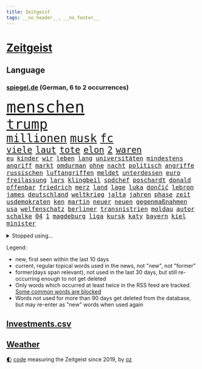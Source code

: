 ```yaml
---
title: Zeitgeist
tags: __no_header__, __no_footer__
---
```


# [Zeitgeist](https://oliz.io/zeitgeist/)

## Language

<h3><a href="https://www.spiegel.de" target="_blank">spiegel.de</a> (German, 6 to 2 occurrences)</h3>
<p style="font-family:monospace">
<span style="font-size:32pt"><a href="news_links.html#menschen" class="current">menschen</a></span>
<br>
<span style="font-size:27pt"><a href="news_links.html#trump" class="current">trump</a></span>
<br>
<span style="font-size:22pt"><a href="news_links.html#millionen" class="current">millionen</a></span>
<span style="font-size:22pt"><a href="news_links.html#musk" class="current">musk</a></span>
<span style="font-size:22pt"><a href="news_links.html#fc" class="current">fc</a></span>
<br>
<span style="font-size:17pt"><a href="news_links.html#viele" class="current">viele</a></span>
<span style="font-size:17pt"><a href="news_links.html#laut" class="current">laut</a></span>
<span style="font-size:17pt"><a href="news_links.html#tote" class="current">tote</a></span>
<span style="font-size:17pt"><a href="news_links.html#elon" class="current">elon</a></span>
<span style="font-size:17pt"><a href="news_links.html#2" class="current">2</a></span>
<span style="font-size:17pt"><a href="news_links.html#waren" class="current">waren</a></span>
<br>
<span style="font-size:12pt"><a href="news_links.html#eu" class="current">eu</a></span>
<span style="font-size:12pt"><a href="news_links.html#kinder" class="current">kinder</a></span>
<span style="font-size:12pt"><a href="news_links.html#wir" class="current">wir</a></span>
<span style="font-size:12pt"><a href="news_links.html#leben" class="current">leben</a></span>
<span style="font-size:12pt"><a href="news_links.html#lang" class="current">lang</a></span>
<span style="font-size:12pt"><a href="news_links.html#universitäten" class="new">universitäten</a></span>
<span style="font-size:12pt"><a href="news_links.html#mindestens" class="current">mindestens</a></span>
<span style="font-size:12pt"><a href="news_links.html#angriff" class="current">angriff</a></span>
<span style="font-size:12pt"><a href="news_links.html#markt" class="current">markt</a></span>
<span style="font-size:12pt"><a href="news_links.html#omdurman" class="new">omdurman</a></span>
<span style="font-size:12pt"><a href="news_links.html#ohne" class="current">ohne</a></span>
<span style="font-size:12pt"><a href="news_links.html#nacht" class="current">nacht</a></span>
<span style="font-size:12pt"><a href="news_links.html#politisch" class="current">politisch</a></span>
<span style="font-size:12pt"><a href="news_links.html#angriffe" class="current">angriffe</a></span>
<span style="font-size:12pt"><a href="news_links.html#russischen" class="current">russischen</a></span>
<span style="font-size:12pt"><a href="news_links.html#luftangriffen" class="current">luftangriffen</a></span>
<span style="font-size:12pt"><a href="news_links.html#meldet" class="current">meldet</a></span>
<span style="font-size:12pt"><a href="news_links.html#unterdessen" class="current">unterdessen</a></span>
<span style="font-size:12pt"><a href="news_links.html#euro" class="current">euro</a></span>
<span style="font-size:12pt"><a href="news_links.html#freilassung" class="current">freilassung</a></span>
<span style="font-size:12pt"><a href="news_links.html#lars" class="current">lars</a></span>
<span style="font-size:12pt"><a href="news_links.html#klingbeil" class="current">klingbeil</a></span>
<span style="font-size:12pt"><a href="news_links.html#spdchef" class="current">spdchef</a></span>
<span style="font-size:12pt"><a href="news_links.html#poschardt" class="current">poschardt</a></span>
<span style="font-size:12pt"><a href="news_links.html#donald" class="current">donald</a></span>
<span style="font-size:12pt"><a href="news_links.html#offenbar" class="current">offenbar</a></span>
<span style="font-size:12pt"><a href="news_links.html#friedrich" class="current">friedrich</a></span>
<span style="font-size:12pt"><a href="news_links.html#merz" class="current">merz</a></span>
<span style="font-size:12pt"><a href="news_links.html#land" class="current">land</a></span>
<span style="font-size:12pt"><a href="news_links.html#lage" class="current">lage</a></span>
<span style="font-size:12pt"><a href="news_links.html#luka" class="current">luka</a></span>
<span style="font-size:12pt"><a href="news_links.html#dončić" class="current">dončić</a></span>
<span style="font-size:12pt"><a href="news_links.html#lebron" class="current">lebron</a></span>
<span style="font-size:12pt"><a href="news_links.html#james" class="current">james</a></span>
<span style="font-size:12pt"><a href="news_links.html#deutschland" class="current">deutschland</a></span>
<span style="font-size:12pt"><a href="news_links.html#weltkrieg" class="current">weltkrieg</a></span>
<span style="font-size:12pt"><a href="news_links.html#jalta" class="new">jalta</a></span>
<span style="font-size:12pt"><a href="news_links.html#jahren" class="current">jahren</a></span>
<span style="font-size:12pt"><a href="news_links.html#phase" class="current">phase</a></span>
<span style="font-size:12pt"><a href="news_links.html#zeit" class="current">zeit</a></span>
<span style="font-size:12pt"><a href="news_links.html#usdemokraten" class="current">usdemokraten</a></span>
<span style="font-size:12pt"><a href="news_links.html#ken" class="current">ken</a></span>
<span style="font-size:12pt"><a href="news_links.html#martin" class="current">martin</a></span>
<span style="font-size:12pt"><a href="news_links.html#neuer" class="current">neuer</a></span>
<span style="font-size:12pt"><a href="news_links.html#neuen" class="current">neuen</a></span>
<span style="font-size:12pt"><a href="news_links.html#gegenmaßnahmen" class="current">gegenmaßnahmen</a></span>
<span style="font-size:12pt"><a href="news_links.html#usa" class="current">usa</a></span>
<span style="font-size:12pt"><a href="news_links.html#welfenschatz" class="new">welfenschatz</a></span>
<span style="font-size:12pt"><a href="news_links.html#berliner" class="current">berliner</a></span>
<span style="font-size:12pt"><a href="news_links.html#transnistrien" class="current">transnistrien</a></span>
<span style="font-size:12pt"><a href="news_links.html#moldau" class="current">moldau</a></span>
<span style="font-size:12pt"><a href="news_links.html#autor" class="current">autor</a></span>
<span style="font-size:12pt"><a href="news_links.html#schalke" class="current">schalke</a></span>
<span style="font-size:12pt"><a href="news_links.html#04" class="current">04</a></span>
<span style="font-size:12pt"><a href="news_links.html#1" class="current">1</a></span>
<span style="font-size:12pt"><a href="news_links.html#magdeburg" class="current">magdeburg</a></span>
<span style="font-size:12pt"><a href="news_links.html#liga" class="current">liga</a></span>
<span style="font-size:12pt"><a href="news_links.html#kursk" class="current">kursk</a></span>
<span style="font-size:12pt"><a href="news_links.html#katy" class="current">katy</a></span>
<span style="font-size:12pt"><a href="news_links.html#bayern" class="current">bayern</a></span>
<span style="font-size:12pt"><a href="news_links.html#kiel" class="current">kiel</a></span>
<span style="font-size:12pt"><a href="news_links.html#minister" class="current">minister</a></span>
</p>
<details>
<summary>Stopped using...</summary>
<p class="former" style="font-size:12pt">
kämpfte(1565) schwarzen(1565) geliefert(1564) genannt(1563) hinterlassen(1563) reformen(1563) street(1563) zurzeit(1563) anne(1562) nationalspieler(1562) wünscht(1562) hubschrauber(1561) humanitäre(1561) mittelmeer(1561) planeten(1561) untersuchungen(1561) april(1560) bittet(1560) fischer(1560) angeblichen(1559) ausgezeichnet(1559) entschuldigt(1559) erhoben(1559) for(1559) fühlt(1559) führende(1559) geflüchteten(1559) liverpool(1559) tödlicher(1559) alltag(1558) einzug(1558) respekt(1558) überzeugt(1558) eingereicht(1557) präsidentschaftswahl(1557) schlag(1557) entwickelt(1556) islamischen(1556) kohle(1556) pocht(1556) trainieren(1556) berlins(1555) stürmer(1555) vereinigten(1555) absturz(1554) befinden(1554) favoriten(1554) nationalmannschaft(1554) schüssen(1554) technik(1554) amsterdam(1553) august(1553) tokio(1553) kleines(1552) termin(1552) verzichtet(1552) geldstrafe(1551) irak(1551) zuständige(1551) verpasst(1550) appell(1549) fliehen(1549) passt(1549) bewegen(1548) optimistisch(1548) polnische(1548) versprochen(1548) beinahe(1547) e(1547) hund(1547) türkische(1547) attacken(1546) befreien(1546) spekuliert(1546) stadion(1546) traum(1546) geführt(1544) gekauft(1544) berater(1543) bundesstaat(1543) stelle(1543) töten(1543) berühmte(1542) schaffte(1538) ausrüstung(1537) spannungen(1536) aufhalten(1535) katholischen(1532) wendet(1532) züge(1531) münster(1530) rang(1528) vermisste(1528) hinweis(1526) angeboten(1524) zeigten(1524) smartphones(1516) festgesetzt(1470) abgestürzt(1383) charles(1361) 38(1328) zentralbank(1309) seither(1306) stundenlang(1305) ausgefallen(1271) russischem(1254) entlastung(1248) 700(1246) gewohnt(1230) entlasten(1215) bekräftigt(1204) volksverhetzung(1184) halbes(1183) beliebt(1169) schülerin(1166) tödlichem(1162) texte(1132) einziger(1131) bat(1109) spektakel(1099) verweist(1086) gezwungen(1082) emotionalen(1078) aufhören(1069) spiegeltitelstory(1052) schneiden(1044) künstlerin(1027) günstige(1024) dilemma(1022) ausstieg(1014) handys(1009) unterliegt(982) isoliert(978) exuspräsident(971) viral(969) stärksten(950) angehörigen(940) älter(939) setzten(938) thüringens(937) profi(936) wissenschaft(927) entfernen(926) notruf(897) durchs(895) nation(893) peru(876) 63(872) eingreifen(868) eingriff(841) aviv(834) asyl(832) freundschaft(828) aktivist(824) kohl(822) schmeckt(820) fängt(799) kampfjets(791) gedroht(781) abwehr(776) text(773) wein(773) mächtige(762) rammt(757) aussieht(739) erlag(736) vorstandschef(722) verdächtigt(720) loswerden(698) 2007(693) anlagen(682) aufträge(682) höcke(677) begangen(672) bier(670) miami(667) übergriff(645) helmut(643) gewalttaten(641) kolleginnen(629) horror(626) arbeiter(625) katrin(624) vergeltung(619) vierten(618) spaniens(617) küche(613) zürich(606) absurd(599) blamiert(599) bekennt(597) greta(568) zwischenfall(568) selben(565) auflösung(563) lebend(562) abu(560) allgäu(556) besiegen(556) militärisch(545) antwortet(541) bewaffnete(536) geflohen(533) gedreht(530) netanyahus(530) instagrampost(529) cannabislegalisierung(520) prägen(513) betrogen(512) asylsuchende(511) sperre(509) stieß(508) amerikanischen(502) vorgang(496) achtzigerjahren(494) fußballfans(484) verspottet(484) überraschte(484) eingeschränkt(483) königshaus(475) verliebt(475) management(472) haftbefehle(464) bist(461) hackerangriff(461) reagierten(450) europameisterschaft(447) finanzministerium(436) klingen(434) abschiebung(433) club(432) luftangriff(431) arbeitsrecht(430) friedlich(427) unterschätzt(424) erlässt(421) indischen(410) robbie(408) dfl(407) ausgleich(403) oscarpreisträgerin(403) dfbteam(402) mindestlohn(401) beklagen(399) großstädten(399) notlage(399) leise(398) unruhen(398) 125(397) notfall(393) schulz(393) wahre(392) südosten(390) unwahrscheinlich(390) oma(380) athen(377) hektar(375) sonde(372) gesetzliche(369) passagier(368) schumacher(367) badenwürttembergischen(365) weltstar(359) ausgang(354) notlandung(354) route(354) piloten(353) terrormiliz(351) substanz(346) verprügelt(342) verbringen(339) gymnasium(338) mauer(338) wald(335) meisterschaft(331) auslösen(330) leichtathletik(330) trick(330) olivia(328) marathon(325) zentimeter(325) ranking(322) falschinformationen(321) freut(320) handlungen(320) uswahlkampf(320) apples(318) maximilian(317) reklamiert(316) scheidung(316) filmset(305) verbraucherpreise(305) autoindustrie(299) alters(298) haiti(297) sabrina(297) auswärtigen(296) blamage(295) tragödie(295) kümmerte(294) schöne(293) überfahrt(291) beeindruckende(290) boss(290) diana(290) israelgazakonflikt(290) dominierte(289) wade(289) royals(288) motor(287) noah(287) übergriffen(287) einbruch(286) leidenschaft(286) parlaments(286) elefanten(285) integration(285) vorgezogenen(284) graz(282) lebenslanger(281) leuten(281) unseres(278) fahrrad(277) vehement(277) längste(275) se(275) außergewöhnliche(273) promis(272) bereut(270) flog(270) einflussreichsten(265) hauskauf(265) immobilie(262) laufender(262) beleidigung(260) schlägen(260) beobachtung(258) verbessert(256) heiße(255) dazn(253) geheiratet(251) prognosen(251) gottschalk(249) vermitteln(249) beliebtesten(247) straftätern(247) ego(245) landsleute(242) verbrenneraus(242) neueste(241) gene(238) entzündet(235) krimi(235) ständigen(234) verletzen(234) chris(232) daum(232) cartoonisten(231) wahlergebnis(230) absagen(229) allmählich(228) vergeltungsangriff(227) nachrichtenagentur(226) salome(225) surabischwili(225) tinder(225) regierungspartei(224) tourist(223) ausgebuht(219) bekundet(219) neuestes(217) süddeutschland(217) traurige(217) kigenerierten(216) ermordeten(215) sorgten(214) fluch(213) kopfhörer(213) schwangerschaft(213) jolie(212) verfeindeten(212) funk(211) verarbeiten(211) rohr(210) gesteuert(209) bürgerinnen(208) exfreundin(208) kontinent(208) bewahrt(207) lebewesen(207) talent(207) zuerst(207) berührt(206) einrichtungen(206) interaktiven(206) ursprünglich(205) umsatz(204) zeitplan(204) spuckt(201) grüner(200) hingewiesen(200) beschert(199) englischer(199) fußballspiel(199) nervosität(199) peinlich(199) usautobauer(198) neuartigen(197) flops(195) strebt(195) bootsunglück(193) un(193) besseren(192) hogan(192) königliche(192) mick(192) ausländischen(191) trip(190) wildnis(190) financial(189) kuriosen(189) ertrunken(188) gazastadt(187) lindern(187) erschüttern(183) überzeugte(183) america(182) neudelhi(182) spürt(182) atlantik(181) strenge(181) kindergeld(180) extinction(179) rebellion(179) grafiken(178) existiert(177) gehoben(177) gewürgt(175) heimwm(175) zwölfjährige(175) hose(174) impfstoff(173) zweitligist(173) moderat(172) führungswechsel(171) erschießt(170) routinen(170) beschäftigung(168) 83(167) verzweifelt(167) brauchte(166) schwimmt(166) drogenkrieg(165) kinderbetreuung(165) lilium(165) bordell(164) lateinamerika(162) werken(162) annulliert(161) einigkeit(161) zone(161) hüten(160) lka(160) reinhold(160) gestaltet(159) anstrengend(158) britin(158) spdmitglieder(158) beliefern(157) fels(157) notlanden(157) sechsten(156) konjunkturflaute(155) obdachlose(155) autokraten(154) feiertagen(154) inhaftierten(154) olympiasiegerin(154) japans(153) 29jährige(152) liefen(152) 69(151) raubte(151) hinrichtung(149) äußere(148) fischen(147) harmlose(147) obdachlosigkeit(147) tagesordnung(147) kuba(146) standard(146) 2011(145) asylbewerbern(145) schnäppchen(145) sohnes(144) wahlempfehlung(142) allgemeine(141) amtes(141) menschlichkeit(141) paketen(141) sydney(140) hergestellt(139) mutig(138) tschad(137) umfassend(136) gebiets(135) gelangt(135) römisches(135) stritt(135) enthoben(134) hochzeitsgesellschaft(134) kabul(134) katastrophen(134) sofa(134) intensivstation(131) lava(131) nehme(131) neuheiten(131) tabellenführer(131) ajax(130) baku(130) abgefangen(129) celle(129) chefarzt(128) geschenke(128) krebserkrankung(128) nochmals(127) nullerjahre(127) prorussische(126) wertet(124) intensiviert(123) podcasts(123) schädel(123) segelt(123) videospiele(123) abgeschlagen(122) heimisch(122) rechtswidrig(122) alarmierten(121) empathie(121) h(121) 98(120) anderson(119) belohnen(119) inselstaat(119) sekunde(119) verbänden(118) schwerpunkt(117) strömt(117) verdiente(117) hoffnungslos(116) teilzeit(115) bundesrichter(114) härteren(114) dinner(113) fassen(113) geklaute(113) marcel(113) mächtigste(113) zwang(113) besatzungsmitglieder(112) geliebten(110) pierre(109) viralen(109) betrag(108) ecuador(108) meistert(108) prominenz(108) aufsteiger(107) grundschulen(107) prangert(107) kenntnis(106) sinkende(105) vergebung(105) wow(105) beach(104) haustiere(104) rauchen(104) brooklyn(103) frisur(103) wiedereröffnung(103) finnische(102) regional(102) einrichten(101) feierlich(101) helene(101) verwundet(101) 110(100) weiterem(100) fridays(99) future(99) landespolitiker(99) amber(98) anteile(98) beschwört(98) energieexperte(98) marketing(98) parteivorsitzende(98) passen(98) tiktokstar(98) negativen(97) bescheid(96) schweizerin(96) autofahrern(95) hacker(94) mächtigsten(94) stressig(94) womit(94) einstellungen(93) französischer(93) gestürzte(93) holger(93) ignorierte(93) pizza(93) raketenbeschuss(93) dallas(92) ewige(92) gründete(92) hrádecký(92) kriegsschiff(92) lukáš(92) unterschrift(92) büros(91) heizen(91) oppositionsführer(91) ähnliches(91) hauptverdächtigen(90) agrarhändler(89) kanadische(89) knipst(89) unpassend(89) vorstellungen(89) harbor(88) made(88) tinnitus(88) botschafterin(87) einstellung(87) klaut(87) volkswagenkonzern(87) billiger(86) holocaustüberlebenden(86) schüchterne(86) entsorgt(85) seebrücke(85) ukrainepolitik(85) wirke(85) airlinechef(84) downsyndrom(84) fahrradaktivist(84) flugtaxistartup(84) gekoppelt(84) graben(84) ideale(84) kapitäns(84) mccallum(84) cyberattacke(83) freigelegt(83) humanitärer(83) manipulieren(83) videospielen(83) achttausender(82) ausgebaut(82) fraktionen(82) natenom(82) thunberg(82) transportierte(82) wittern(82) einflussnahme(81) erkenntnissen(81) schriftstellerinnen(81) seltsames(81) soziologe(81) elektrogeräte(80) holocaustüberlebende(80) kulturelles(80) wilson(80) ausfällig(79) eintrag(79) elfjähriges(79) energiesektor(79) hollywoodschauspieler(79) meuthen(79) politikbetrieb(79) schweigeminute(79) wovon(79) abschrecken(78) anschein(78) han(78) kabine(78) polizeiruf(78) sprit(78) 40jährigen(77) bemannten(77) emotionales(77) honoriert(77) reizgas(77) renault(77) wright(77) zusammenprall(77) flugkörper(76) hauptdarsteller(76) lucy(76) schachwelt(76) beliebter(75) brettspiele(75) porträts(75) erntezeit(74) fatal(74) herzliche(74) hochküche(74) mutterschutz(74) rwe(74) bierflasche(73) jake(73) kliniken(73) laufe(73) reaktiviert(73) beharrlich(72) gibt's(72) leicester(72) zünden(72) berlincharlottenburg(71) fremdes(71) misstrauisch(71) zentral(71) größtenteils(70) komplimente(70) louisiana(70) mittagessen(70) moldaus(70) radaktivisten(70) solar(70) verlost(70) yellen(70) joggen(69) kap(69) mohammadi(69) narges(69) neuerdings(69) wohnungssuche(69) ally(68) ludwigshafen(68) pally(68) psychoanalytiker(68) unterziehen(68) wiedersehen(68) gerast(67) ginge(67) hussey(67) lara(67) nacktszene(67) produktionsfirma(67) exchef(66) inhaltlich(66) nebenwirkungen(66) usfinanzministerin(66) allianzen(65) bundesbank(65) großzügige(65) milchbauern(65) talfahrt(65) antike(64) aufstand(64) kurden(64) militäranlagen(64) schädlich(64) spalten(64) spezialisten(64) systematischen(64) zigarettenkonsum(64) celsius(63) gefahndet(63) geklaut(63) gesetzlicher(63) großzügigen(63) schadet(63) aufenthaltsort(62) automarkt(62) reichsbürgern(62) wehrdienst(62) meeresboden(61) ramin(61) ungesund(61) 500000(60) besaßen(60) deutschrussen(60) fahre(60) finanzierungslücken(60) mordrate(60) pose(60) spiegelde(60) vatikan(60) vegan(60) zurückgreifen(60) alpinismus(59) bumble(59) datingapps(59) entdecker(59) hartmann(59) musikproduzent(59) synthetische(59) weihnachtszeit(59) wovor(59) entmachtet(58) finanzieren(58) göttlich(58) möchten(58) traditionell(58) unsichere(58) webseiten(58) young(58) überführt(58) arbeitern(57) gottesdienst(57) heinrich(57) kurdinnen(57) kurdischen(57) nutzung(57) paaren(57) gezählt(56) knappen(56) anklagen(55) gefeierten(55) heiliges(55) kopfschuss(55) ausbilden(54) auswählt(54) familienfreundliche(54) fantasiert(54) geldautomatensprenger(54) grimes(54) kommendes(54) ranghohen(54) sicherheitslücken(54) verfilmt(54) frederik(53) gazprom(53) make(53) socialmediaverbot(53) sportlerin(53) zurückgeholt(53) arbeitsvertrag(52) euregierungschefs(52) gesetzlich(52) indonesische(52) küchentisch(52) lebenszeit(52) sanaa(52) albern(51) argwohn(51) benötigte(51) briefporto(51) gamer(51) glocken(51) maack(51) terrorakt(51) anonyme(50) bewältigt(50) gestorbenen(50) maue(50) mobile(50) rächen(50) bangt(49) kartons(49) kaspischen(49) kälter(49) neuwahl(49) polizeifahrzeug(49) römischen(49) ansprache(48) anweisung(48) bemühte(48) lieferstopp(48) nacktbilder(48) quarter(48) segler(48) versicherte(48) wirtschaftsweise(48) edinburgh(47) geplündert(47) linnemann(47) mitfavorit(47) nachtklub(47) rechtsaußenpartei(47) reue(47) supertalent(47) bildungsminister(46) chirurgie(46) french(46) jesus(46) maccabi(46) südkoreas(46) tyler(46) usmilliardär(46) 2024/2025(44) abheben(44) feindliches(44) gazpromkonzern(44) gegenstand(44) hilfspaket(44) akten(43) duett(43) komplikationen(43) portauprince(43) redakteure(43) redakteurinnen(43) schwäbischen(43) technologisch(43) turbulenten(43) unglücks(43) wirtschaftsweisen(43) 40jähriger(42) durchsuchungsbeschluss(42) fiennes(42) verse(42) wembanyama(42) wetterbedingungen(42) 1984(41) nader(41) prügeln(41) säuglinge(41) unterstellte(41) barrier(40) feiertage(40) ipswich(40) mythen(40) schäfer(40) seniorenheim(40) trinke(40) elektromodelle(39) erinnerte(39) haftbedingungen(39) kalkuliert(39) kapitalismus(39) kasachstan(39) purzeln(39) verordnet(39) bepöbelt(38) gekündigte(38) mittelgebirgen(38) nikolaus(38) schrieben(38) skispringerinnen(38) verbittern(38) aufzugeben(37) ausgebildete(37) kay(37) löwe(37) traumpaar(37) ungleicher(37) columbus(36) derselben(36) drogenkartelle(36) familienfeier(36) heizung(36) jeans(36) mittelstreckenrakete(36) schachwm(36) schiffsunglück(36) sexarbeiterinnen(36) skigebiet(36) barbra(35) block(35) christdemokrat(35) christmas(35) fidelius(35) schmid(35) selbstgebauten(35) streisand(35) undercover(35) weihnachtsshow(35) grüßen(34) kardinal(34) konflikten(34) männlichkeit(34) verkündung(34) wildpark(34) georgiens(33) missglückte(33) prostituierten(33) rentensystem(33) senegal(33) cadillac(32) gadgets(32) gelagert(32) grundsteuer(32) kempten(32) kohlekraftwerke(32) protestierende(32) präsidentenwahl(32) stadtbild(32) teure(32) volle(32) weihnachtsmann(32) 400000(31) dauerherrscher(31) hackergruppe(31) kalte(31) passierte(31) prinzip(31) uswirtschaft(31) angekündigten(30) angesehen(30) expremier(30) grausamen(30) hunderttausend(30) meteorstrom(30) nachdenken(30) botswana(29) fortgeschrittene(29) lüneburg(29) meeresgrund(29) sido(29) tabus(29) tonne(29) gebietsabtretungen(28) kriegsrecht(28) suk(28) yeol(28) cumexaffäre(27) dealern(27) engen(27) fabrik(27) jugendschutz(27) knete(27) notbremse(27) raubkatze(27) reichsbürgerkomplex(27) sbahn(27) totschlags(27) warburg(27) 103(26) afrikas(26) museums(26) ortschaften(26) schachs(26) skifahrer(26) verbalen(26) verunsicherung(26) hagen(25) innenpolitik(25) moskaus(25) rekorde(25) vanessa(25) ach(24) bußgelder(24) daraa(24) moskauer(24) verharren(24) assadregimes(23) autobauers(23) brad(23) estland(23) geschieden(23) grüße(23) höhepunkte(23) krebsleiden(23) pitt(23) territoriale(23) bashar(22) christkind(22) geldanlage(22) gesundheitssystem(22) nahrung(22) wahlgang(22) zählten(22) erledigen(21) heard(21) herrschaft(21) jacke(21) klicken(21) nasa(21) streitpunkt(21) venezolanische(21) warteten(21) weihnachtsgottesdienst(21) absetzung(20) amtsenthebung(20) cumex(20) fehlten(20) gedrängt(20) nicaragua(20) nicaraguas(20) ortega(20) forever(19) forschungsteam(19) griffen(19) malaria(19) schwangerschaften(19) stille(19) südamerikanischen(19) abhängen(18) demure(18) großeltern(18) kuchen(18) mädchens(18) neuerungen(18) segen(18) tötungsdelikt(18) weihnachtskuchen(18) 08(17) ezb(17) feministischen(17) nachthimmel(17) versetzten(17) erneuert(16) musikern(16) münze(16) weihnachtlichen(16) ausdrücklich(15) faktoren(15) festlichen(15) iphone(15) krankenschwester(15) neuerfindung(15) wahlversprechen(15) deckel(14) htsanführer(14) niemann(14) romantisch(14) sexszenen(14) weihnachtsfeier(14) bescheidenheit(13) eusanktionen(13) führender(13) kidman(13) minijobber(13) monika(13) forschungsschiff(12) tatortermittlerinnen(12) globus(11) mitangeklagte(11) oleksandr(11) spionageverdachts(11) sportliche(11) stellungnahme(11) unterhalt(11)
</p>
</details>
<p>Legend:
<ul>
<li><span class="new">new</span>, first seen within the last 10 days</li>
<li><span class="current">current</span>, regular topical words used in the news, not "new", not "former"</li>
<li><span class="former">former(days span relevant)</span>, not used in the last 30 days, but still re-occurring enough to not get deleted</li>
<li>Only words which occurred at least twice in the RSS feed are tracked. <a href="language/filters.py">Some common words are blocked</a></li>
<li>Words not used for more than 90 days get deleted from the database, but may re-enter as "new" words when used again</li>
</ul>
</p>

## [Investments](investments.html)[.csv](investments.csv)

## [Weather](weather.html)

<footer>
<a href="javascript:toggleTheme()" class="nav">🌓</a>
<a href="https://github.com/ooz/zeitgeist">code</a> measuring the Zeitgeist since 2019, by <a href="https://oliz.io">oz</a>
</footer>
